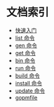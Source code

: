 文档索引
=======

- [快速入门](quickstart.md)
- [list 命令](list.md)
- [gen 命令](Gen.md)
- [get 命令](Get.md)
- [bin 命令](Bin.md)
- [run 命令](Run.md)
- [build 命令](Build.md)
- [install 命令](Install.md)
- [update 命令](Update.md)
- [gopmfile](gopmfile.md)